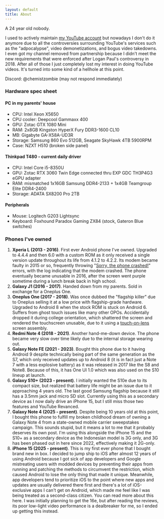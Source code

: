 ```yaml
---
layout: default
title: About
---
```

A 24 year old nobody.

I used to actively maintain [my YouTube account](http://youtube.com/TheChemistZombie) but nowadays I don't do it anymore due to all the controversies surrounding YouTube's services such as the "adpocalypse", video demonetizations, and bogus video takedowns. I even got my channel removed from partnership because I didn't meet the new requirements that were enforced after Logan Paul's controversy in 2018. After all of those I just completely lost my interest in doing YouTube videos. It's turned into some kind of a hellhole at this point.

Discord: @chemistzombie (may not respond immediately)

### Hardware spec sheet
#### PC in my parents' house
* CPU: Intel Xeon X5650
* CPU cooler: Deepcool Gammaxx 400
* GPU: Zotac GTX 1080 Mini
* RAM: 2x8GB Kingston HyperX Fury DDR3-1600 CL10
* MB: Gigabyte GA-X58A-UD3R
* Storage: Samsung 860 Evo 512GB, Seagate SkyHawk 4TB 5900RPM
* Case: NZXT H510 (broken side panel)

#### Thinkpad T480 - current daily driver
* CPU: Intel Core i5-8350U
* GPU: Zotac RTX 3060 Twin Edge connected thru EXP GDC TH3P4G3 eGPU adapter
* RAM: mismatched 1x16GB Samsung DDR4-2133 + 1x4GB Teamgroup Elite DDR4-2400
* Storage: ADATA SX8200 Pro 2TB

#### Peripherals
* Mouse: Logitech G203 Lightsync
* Keyboard: Foxhound Paradox Gaming ZX84 (stock, Gateron Blue switches)

### Phones I've owned
1. **Xperia L (2013 - 2016)**. First ever Android phone I've owned. Upgraded to 4.4.4 and then 6.0 with a custom ROM as it only received a single version update throughout its life from 4.1.2 to 4.2.2. Its modem became faulty in 2015 or so, frequently throwing "[Sorry, the phone crashed!](https://i72.photobucket.com/albums/i199/t5chav/DSC_0009.jpg)" errors, with the log indicating that the modem crashed. The phone eventually became unusable in 2016, after the screen went purple sometime during a lunch break back in high school.
2. **Galaxy J1 (2016 - 2017)**. Handed down from my parents. Sold in exchange for a Oneplus One.
3. **Oneplus One (2017 - 2018)**. Was once dubbed the "flagship killer" due to Oneplus selling it at a low price with flagship-grade hardware. Upgraded to Android 8 when the stock ROM is stuck on Android 6. Suffers from ghost touch issues like many other OPOs. Accidentally dropped it during college orientation, which shattered the screen and rendered the touchscreen unusable, due to it using a [touch-on-lens](https://en.wikipedia.org/wiki/One_Glass_Solution) screen assembly.
4. **Redmi Note 4 (2018 - 2021)**. Another hand-me-down device. The phone became very slow over time likely due to the internal storage wearing out.
5. **Galaxy Note FE (2021 - 2023)**. Bought this phone due to it having Android 9 despite technically being part of the same generation as the S7, which only received updates up to Android 8 (it is in fact just a Note 7 with a less explosive battery) as it was released in 2017 like the S8 and Note8. Because of this, it has One UI 1.0 which was also used on the S10 lineup at launch.
6. **Galaxy S10+ (2023 - present)**. I initially wanted the S10e due to its compact size, but realized that battery life might be an issue due to it approaching 4 years old. The last good Samsung flagship because it still has a 3.5mm jack and micro SD slot. Currently using this as a secondary device as I now daily drive an iPhone 15, but I still miss those two features and YouTube Revanced.
7. **Galaxy Note 4 (2025 - present)**. Despite being 10 years old at this point, I bought this phone to fulfill my broken childhood dream of owning a Galaxy Note 4 from a state-owned mobile carrier sweepstakes campaign. This sounds stupid, but it means a lot to me that it probably deserves its own post. I'm using this alongside the iPhone 15 and the S10+ as a secondary device as the Indonesian model is 3G only, and 3G has been phased out in here since 2022, effectively making it 2G-only.
8. **iPhone 15 (2025 - present)**. This is my first ever phone that I bought brand new in box. I decided to jump ship to iOS after almost 12 years of using Android because I got sick of app developers and Google mistreating users with modded devices by preventing their apps from running and patching the methods to circumvent the restriction, which caused Android to lose the only thing that made it unique. Meanwhile, app developers tend to prioritize iOS to the point where new apps and updates are usually delivered there first and there's a lot of iOS-exclusive apps I can't get on Android, which made me feel like I was being treated as a second-class citizen. You can read more about this here. I was initially planning to get the 16e, but after reading the reviews, its poor low-light video performance is a dealbreaker for me, so I ended up getting this instead.